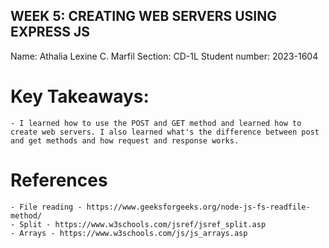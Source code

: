## WEEK 5: CREATING WEB SERVERS USING EXPRESS JS

Name: Athalia Lexine C. Marfil
Section: CD-1L
Student number: 2023-1604

# Key Takeaways:
    - I learned how to use the POST and GET method and learned how to create web servers. I also learned what's the difference between post and get methods and how request and response works. 

# References
    - File reading - https://www.geeksforgeeks.org/node-js-fs-readfile-method/
    - Split - https://www.w3schools.com/jsref/jsref_split.asp
    - Arrays - https://www.w3schools.com/js/js_arrays.asp
    